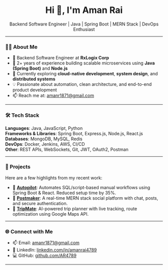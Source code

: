 <h1 align="center">Hi 👋, I'm Aman Rai</h1>
<p align="center">
  Backend Software Engineer | Java | Spring Boot | MERN Stack | DevOps Enthusiast
</p>

---

### 👨‍💻 About Me

- 💼 Backend Software Engineer at **RxLogix Corp**
- 🔧 2+ years of experience building scalable microservices using **Java (Spring Boot)** and **Node.js**
- 🌱 Currently exploring **cloud-native development**, **system design**, and **distributed systems**
- 💡 Passionate about automation, clean architecture, and end-to-end product development
- 📫 Reach me at: [amanr1871@gmail.com](mailto:amanr1871@gmail.com)

---

### 🛠️ Tech Stack

**Languages**: Java, JavaScript, Python  
**Frameworks & Libraries**: Spring Boot, Express.js, Node.js, React.js  
**Databases**: MongoDB, MySQL, Redis  
**DevOps**: Docker, Jenkins, AWS, CI/CD  
**Other**: REST APIs, WebSockets, Git, JWT, OAuth2, Postman

---

### 🚀 Projects

Here are a few highlights from my recent work:

- 🔹 **[Autopilot](https://github.com/AR4789/Autopilot)**: Automates SQL/script-based manual workflows using Spring Boot & React. Reduced setup time by 35%.
- 🔹 **[Postmaker](https://github.com/AR4789/Postmaker)**: A real-time MERN stack social platform with chat, posts, and secure authentication.
- 🔹 **[TripMate](https://github.com/AR4789/Tripmate)**: AI-powered trip planner with live tracking, route optimization using Google Maps API.

---


### 🌐 Connect with Me

- 📫 Email: [amanr1871@gmail.com](mailto:amanr1871@gmail.com)  
- 💼 LinkedIn: [linkedin.com/in/amanrai4789](https://www.linkedin.com/in/amanrai4789)  
- 💻 GitHub: [github.com/AR4789](https://github.com/AR4789)

---

<!---
AR4789/AR4789 is a ✨ special ✨ repository because its `README.md` (this file) appears on your GitHub profile.
--->
